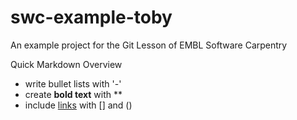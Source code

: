 # swc-example-toby
An example project for the Git Lesson of EMBL Software Carpentry

Quick Markdown Overview

- write bullet lists with '-'
- create **bold text** with **
- include [links](https://embl.de) with [] and ()
